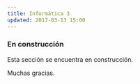 ```yaml
---
title: Informática 3
updated: 2017-03-13 15:00
---
```


### En construcción

Esta sección se encuentra en construcción. 

Muchas gracias. 
